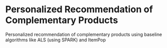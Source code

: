 # Personalized Recommendation of Complementary Products
Personalized recommendation of complementary products using baseline algorithms like ALS (using SPARK) and ItemPop
